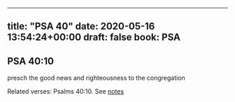 
---
title: "PSA 40"
date: 2020-05-16 13:54:24+00:00
draft: false
book: PSA
---

## PSA 40:10

presch the good news and righteousness to the congregation

Related verses: Psalms 40:10. See [notes](https://my.bible.com/notes/3430783513359278535)

